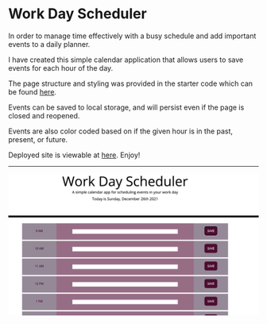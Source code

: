 # Work Day Scheduler
In order to manage time effectively with a busy schedule and add important events to a daily planner.

I have created this simple calendar application that allows users to save events for each hour of the day. 

The page structure and styling was provided in the starter code which can be found <a href="https://github.com/coding-boot-camp/super-disco">here</a>. 

Events can be saved to local storage, and will persist even if the page is closed and reopened. 

Events are also color coded based on if the given hour is in the past, present, or future.

Deployed site is viewable at <a href="https://daliamfarag.github.io/Work-Day-Scheduler/">here</a>. Enjoy!

***

 <img src="./assets/Images/WorkdayScheduler.png">


